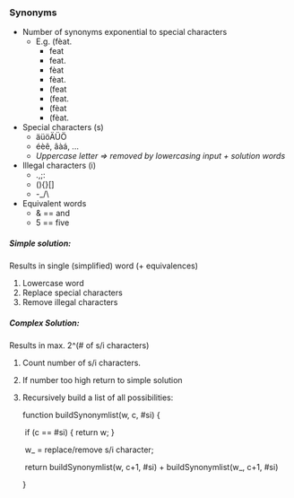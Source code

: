### Synonyms

- Number of synonyms exponential to special characters
  - E.g. (fèat.
    - feat
    - feat.
    - fèat
    - fèat.
    - (feat
    - (feat.
    - (fèat
    - (fèat.
- Special characters (s)
  - äüöÄÜÖ
  - éèê, âàá, ...
  - *Uppercase letter => removed by lowercasing input + solution words*
- Illegal characters (i)
  - .,;:
  - (){}[]
  - -_/\
- Equivalent words
  - & == and
  - 5 == five

##### Simple solution:

Results in single (simplified) word (+ equivalences)

1. Lowercase word
2. Replace special characters
3. Remove illegal characters

##### Complex Solution:

Results in max. 2^(# of s/i characters)

1. Count number of s/i characters.

2. If number too high return to simple solution

3. Recursively build a list of all possibilities:

   function buildSynonymlist(w, c, #si) {

   ​	if (c == #si) { return w; }

   ​	w_ = replace/remove s/i character;

   ​	return buildSynonymlist(w, c+1, #si) + buildSynonymlist(w_, c+1, #si)

   }